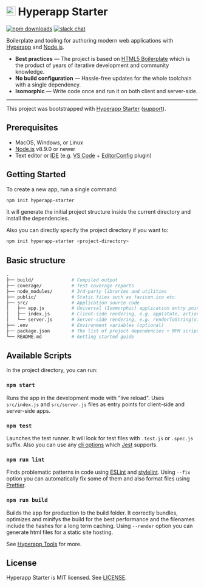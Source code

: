 # <img height="24" src="https://cdn.rawgit.com/kriasoft/hyperapp-starter/master/logo.svg"> Hyperapp Starter

[![npm downloads](https://img.shields.io/npm/dw/create-hyperapp-starter.svg)](https://www.npmjs.com/package/create-hyperapp-starter)
[![slack chat](https://hyperappjs.herokuapp.com/badge.svg)](https://hyperappjs.herokuapp.com 'Join us')

Boilerplate and tooling for authoring modern web applications
with [Hyperapp](https://hyperapp.js.org/) and [Node.js](https://nodejs.org/).

- **Best practices** — The project is based on [HTML5 Boilerplate](https://html5boilerplate.com/)
  which is the product of years of iterative development and community knowledge.
- **No build configuration** — Hassle-free updates for the whole toolchain with a single dependency.
- **Isomorphic** — Write code once and run it on both client and server-side.

---

This project was bootstrapped with [Hyperapp Starter](https://github.com/kriasoft/hyperapp-starter)
([support](https://hyperappjs.herokuapp.com)).

## Prerequisites

- MacOS, Windows, or Linux
- [Node.js](https://nodejs.org/) v8.9.0 or newer
- Text editor or [IDE](https://en.wikipedia.org/wiki/IDE)
  (e.g. [VS Code](https://code.visualstudio.com/) +
  [EditorConfig](https://marketplace.visualstudio.com/items?itemName=EditorConfig.EditorConfig)
  plugin)

## Getting Started

To create a new app, run a single command:

```bash
npm init hyperapp-starter
```

It will generate the initial project structure inside the current directory
and install the dependencies.

Also you can directly specify the project directory if you want to:

```bash
npm init hyperapp-starter <project-directory>
```

## Basic structure

```bash
.
├── build/              # Compiled output
├── coverage/           # Test coverage reports
├── node_modules/       # 3rd-party libraries and utilities
├── public/             # Static files such as favicon.ico etc.
├── src/                # Application source code
│   ├── app.js          # Universal (Isomorphic) application entry point
│   ├── index.js        # Client-side rendering, e.g. app(state, actions, view, container)
│   └── server.js       # Server-side rendering, e.g. renderToString(view, state, actions)
├── .env                # Environment variables (optional)
├── package.json        # The list of project dependencies + NPM scripts
└── README.md           # Getting started guide
```

## Available Scripts

In the project directory, you can run:

### `npm start`

Runs the app in the development mode with "live reload".
Uses `src/index.js` and `src/server.js` files as entry points
for client-side and server-side apps.

### `npm test`

Launches the test runner. It will look for test files with `.test.js` or `.spec.js` suffix.
Also you can use any [cli options](https://jestjs.io/docs/en/cli#options)
which [Jest](https://jestjs.io/) supports.

### `npm run lint`

Finds problematic patterns in code using [ESLint](https://eslint.org/)
and [stylelint](https://stylelint.io/).
Using `--fix` option you can automatically fix some of them
and also format files using [Prettier](https://prettier.io/).

### `npm run build`

Builds the app for production to the build folder.
It correctly bundles, optimizes and minifys the build for the best performance
and the filenames include the hashes for a long term caching.
Using `--render` option you can generate html files for a static site hosting.

See [Hyperapp Tools](https://github.com/kriasoft/hyperapp-tools) for more.

## License

Hyperapp Starter is MIT licensed.
See [LICENSE](https://github.com/kriasoft/hyperapp-starter/blob/master/LICENSE.md).
